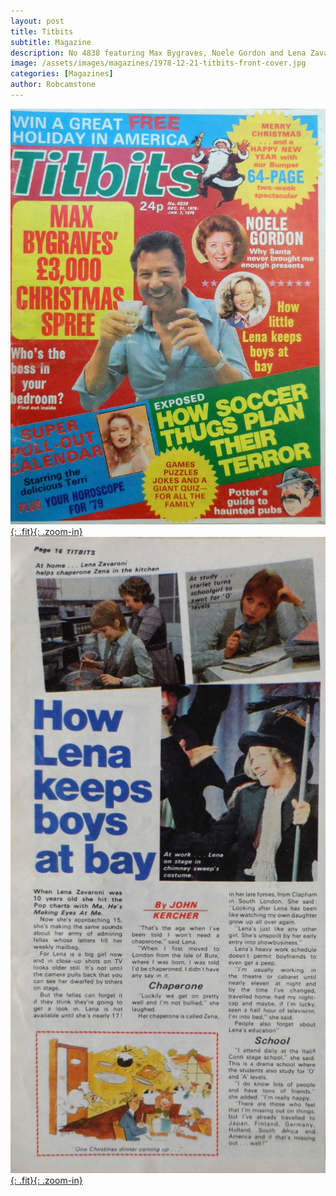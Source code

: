 ```yaml
---
layout: post
title: Titbits
subtitle: Magazine
description: No 4838 featuring Max Bygraves, Noele Gordon and Lena Zavaroni Front cover and one page article inside. Lena reveals that she doesn't have time for boyfriends as she usually works to about 11pm, although she has many friends at the Italia Conti stage school.
image: /assets/images/magazines/1978-12-21-titbits-front-cover.jpg
categories: [Magazines]
author: Robcamstone
---
```


[![](/assets/images/magazines/1978-12-21-titbits-front-cover.jpg){: .fit}{: .zoom-in}](/assets/images/magazines/1978-12-21-titbits-front-cover.jpg)
[![](/assets/images/magazines/1978-12-21-titbits-page-16.jpg){: .fit}{: .zoom-in}](/assets/images/magazines/1978-12-21-titbits-page-16.jpg)

<style>
.fit {width:auto; height:586.49px;}
</style>

